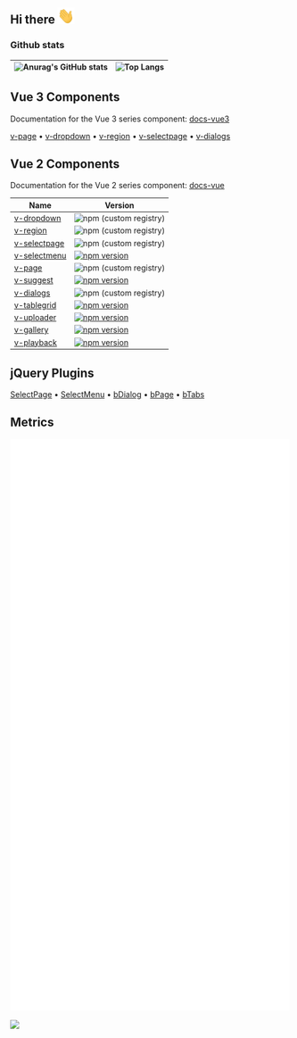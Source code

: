 <!--
<h2 align="center">
Hi there 👋
</h2>
-->

## Hi there <img src="https://raw.githubusercontent.com/parth-27/parth-27/master/Hi.gif" width="30px">

<!--

[![Terry Zeng's github stats](https://github-readme-stats.vercel.app/api?username=TerryZ&show_icons=true&show_owner=true)](https://github.com/anuraghazra/github-readme-stats)

**TerryZ/TerryZ** is a ✨ _special_ ✨ repository because its `README.md` (this file) appears on your GitHub profile.

Here are some ideas to get you started:

- 🔭 I’m currently working on ...
- 🌱 I’m currently learning ...
- 👯 I’m looking to collaborate on ...
- 🤔 I’m looking for help with ...
- 💬 Ask me about ...
- 📫 How to reach me: ...
- 😄 Pronouns: ...
- ⚡ Fun fact: ...
-->

### Github stats

| ![Anurag's GitHub stats](https://github-readme-stats.vercel.app/api?username=terryz&include_all_commits=true&show_icons=true&hide_border=true&bg_color=ffffff) | ![Top Langs](https://github-readme-stats.vercel.app/api/top-langs/?username=terryz&layout=compact&hide_border=true&bg_color=ffffff) |
| - | - |

<!--
#### [v-page](https://github.com/TerryZ/v-page) [![npm version](https://img.shields.io/npm/v/v-page.svg)](https://www.npmjs.com/package/v-page)

A simple pagination bar, including length Menu, i18n support

### [v-dialogs](https://github.com/TerryZ/v-dialogs) [![npm version](https://img.shields.io/npm/v/v-dialogs.svg)](https://www.npmjs.com/package/v-dialogs)

A simple and powerful dialog, including Modal, Alert, Mask and Toast modes

### [v-tablegrid](https://github.com/TerryZ/v-tablegrid) [![npm version](https://img.shields.io/npm/v/v-tablegrid.svg)](https://www.npmjs.com/package/v-tablegrid)

A simpler to use and practical datatable

### [v-uploader](https://github.com/TerryZ/v-uploader) [![npm version](https://img.shields.io/npm/v/v-uploader.svg)](https://www.npmjs.com/package/v-uploader)

A Vue2 plugin to make files upload simple and easier, you can drag files or select file in dialog to upload

### [v-ztree](https://github.com/TerryZ/v-ztree) [![npm version](https://img.shields.io/npm/v/v-ztree.svg)](https://www.npmjs.com/package/v-ztree)

A simple tree for Vue2, support single or multiple(check) select tree, and support server side data

### [v-gallery](https://github.com/TerryZ/v-gallery) [![npm version](https://img.shields.io/npm/v/v-gallery.svg)](https://www.npmjs.com/package/v-gallery)

A Vue2 plugin make browsing images in gallery

### [v-region](https://github.com/TerryZ/v-region) [![npm version](https://img.shields.io/npm/v/v-region.svg)](https://www.npmjs.com/package/v-region)

A simple region selector, provide Chinese administrative division data

### [v-selectpage](https://github.com/TerryZ/v-selectpage) [![npm version](https://img.shields.io/npm/v/v-selectpage.svg)](https://www.npmjs.com/package/v-selectpage)

A powerful selector for Vue2, list or table view of pagination, use tags for multiple selection, i18n and server side resources supports

### [v-suggest](https://github.com/TerryZ/v-suggest) [![npm version](https://img.shields.io/npm/v/v-suggest.svg)](https://www.npmjs.com/package/v-suggest)

A Vue2 plugin for input suggestions by autocomplete

### [v-playback](https://github.com/TerryZ/v-playback) [![npm version](https://img.shields.io/npm/v/v-playback.svg)](https://www.npmjs.com/package/v-playback)

A Vue2 plugin to make video play easier

### [v-selectmenu](https://github.com/TerryZ/v-selectmenu) [![npm version](https://img.shields.io/npm/v/v-selectmenu.svg)](https://www.npmjs.com/package/v-selectmenu)

A simple, easier and highly customized menu solution
-->

## Vue 3 Components

Documentation for the Vue 3 series component: [docs-vue3](https://terryz.github.io/docs-vue3/)

<!--
| Name | Version |
| - | - |
| [v-dropdown](https://github.com/TerryZ/v-dropdown) | [![npm version](https://img.shields.io/npm/v/v-dropdown.svg)](https://www.npmjs.com/package/v-dropdown) |
| [v-region](https://github.com/TerryZ/v-region) | [![npm version](https://img.shields.io/npm/v/v-region.svg)](https://www.npmjs.com/package/v-region) |
| [v-selectpage](https://github.com/TerryZ/v-selectpage) | [![npm version](https://img.shields.io/npm/v/v-selectpage.svg)](https://www.npmjs.com/package/v-selectpage) |
| [v-page](https://github.com/TerryZ/v-page) | [![npm version](https://img.shields.io/npm/v/v-page.svg)](https://www.npmjs.com/package/v-page) |
| [v-dialogs](https://github.com/TerryZ/v-dialogs) | [![npm version](https://img.shields.io/npm/v/v-dialogs.svg)](https://www.npmjs.com/package/v-dialogs) |
-->

[v-page](https://github.com/TerryZ/v-page) • [v-dropdown](https://github.com/TerryZ/v-dropdown) • [v-region](https://github.com/TerryZ/v-region) • [v-selectpage](https://github.com/TerryZ/v-selectpage) • [v-dialogs](https://github.com/TerryZ/v-dialogs)

## Vue 2 Components

Documentation for the Vue 2 series component: [docs-vue](https://terryz.github.io/docs-vue/)

| Name | Version |
| - | - |
| [v-dropdown](https://github.com/TerryZ/v-dropdown) | ![npm (custom registry)](https://img.shields.io/npm/v/v-dropdown/vue-2?label=npm) |
| [v-region](https://github.com/TerryZ/v-region) | ![npm (custom registry)](https://img.shields.io/npm/v/v-region/vue-2?label=npm) |
| [v-selectpage](https://github.com/TerryZ/v-selectpage) | ![npm (custom registry)](https://img.shields.io/npm/v/v-selectpage/vue-2?label=npm) |
| [v-selectmenu](https://github.com/TerryZ/v-selectmenu) | [![npm version](https://img.shields.io/npm/v/v-selectmenu.svg)](https://www.npmjs.com/package/v-selectmenu) |
| [v-page](https://github.com/TerryZ/v-page) | ![npm (custom registry)](https://img.shields.io/npm/v/v-page/vue-2?label=npm) |
| [v-suggest](https://github.com/TerryZ/v-suggest) | [![npm version](https://img.shields.io/npm/v/v-suggest.svg)](https://www.npmjs.com/package/v-suggest) |
| [v-dialogs](https://github.com/TerryZ/v-dialogs) | ![npm (custom registry)](https://img.shields.io/npm/v/v-dialogs/vue-2?label=npm) |
| [v-tablegrid](https://github.com/TerryZ/v-tablegrid) | [![npm version](https://img.shields.io/npm/v/v-tablegrid.svg)](https://www.npmjs.com/package/v-tablegrid) |
| [v-uploader](https://github.com/TerryZ/v-uploader) | [![npm version](https://img.shields.io/npm/v/v-uploader.svg)](https://www.npmjs.com/package/v-uploader) |
| [v-gallery](https://github.com/TerryZ/v-gallery) | [![npm version](https://img.shields.io/npm/v/v-gallery.svg)](https://www.npmjs.com/package/v-gallery) |
| [v-playback](https://github.com/TerryZ/v-playback) | [![npm version](https://img.shields.io/npm/v/v-playback.svg)](https://www.npmjs.com/package/v-playback) |

## jQuery Plugins

[SelectPage](https://github.com/TerryZ/SelectPage) • [SelectMenu](https://github.com/TerryZ/SelectMenu) • [bDialog](https://github.com/TerryZ/bDialog) • [bPage](https://github.com/TerryZ/bPage) • [bTabs](https://github.com/TerryZ/bTabs)

## Metrics

![Metrics](./github-metrics.svg)

<!--
![Metrics](https://metrics.lecoq.io/terryz?template=classic&isocalendar=1&traffic=1&base=header%2C%20activity%2C%20community%2C%20repositories%2C%20metadata&base.indepth=false&base.hireable=false&base.skip=false&isocalendar=false&isocalendar.duration=full-year&traffic=false&config.timezone=Asia%2FShanghai)
-->

![](https://komarev.com/ghpvc/?username=terryz&style=for-the-badge&color=green)
